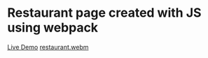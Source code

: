 # Restaurant page created with JS using webpack


[Live Demo](https://yuniel-reyes.github.io/restaurant-page/)
[restaurant.webm](https://user-images.githubusercontent.com/72564293/194530458-9895b7c1-5f68-43b0-a798-63bb7215fb82.webm)
